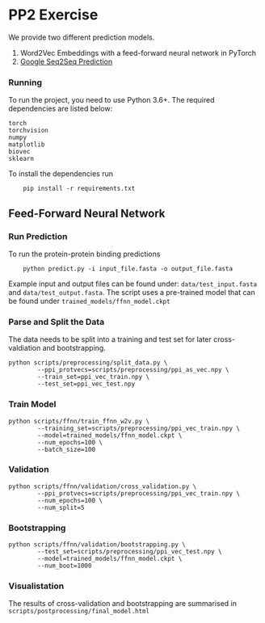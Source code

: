 # PP2 Exercise

We provide two different prediction models.

1. Word2Vec Embeddings with a feed-forward neural network in PyTorch
2. [Google Seq2Seq Prediction](https://github.com/nagam11/PP2/tree/master/scripts/s2s)

### Running

To run the project, you need to use Python 3.6+. The required dependencies are listed below: 

```{python}
torch 
torchvision
numpy 
matplotlib
biovec 
sklearn 
```

To install the dependencies run

        pip install -r requirements.txt 

## Feed-Forward Neural Network
### Run Prediction
To run the protein-protein binding predictions 

        python predict.py -i input_file.fasta -o output_file.fasta
        
Example input and output files can be found under: `data/test_input.fasta` and `data/test_output.fasta`. The script uses a pre-trained model that can be found under `trained_models/ffnn_model.ckpt`

### Parse and Split the Data
The data needs to be split into a training and test set for later cross-valdiation and bootstrapping.
```{bash}
python scripts/preprocessing/split_data.py \
		--ppi_protvecs=scripts/preprocessing/ppi_as_vec.npy \
		--train_set=ppi_vec_train.npy \
		--test_set=ppi_vec_test.npy
```

### Train Model
```{bash}
python scripts/ffnn/train_ffnn_w2v.py \
		--training_set=scripts/preprocessing/ppi_vec_train.npy \
		--model=trained_models/ffnn_model.ckpt \
		--num_epochs=100 \
		--batch_size=100
```

### Validation
```{bash}
python scripts/ffnn/validation/cross_validation.py \
		--ppi_protvecs=scripts/preprocessing/ppi_vec_train.npy \
		--num_epochs=100 \
		--num_split=5
```

### Bootstrapping
```{bash}
python scripts/ffnn/validation/bootstrapping.py \
		--test_set=scripts/preprocessing/ppi_vec_test.npy \
		--model=trained_models/ffnn_model.ckpt \
		--num_boot=1000
```
### Visualistation
The results of cross-validation and bootstrapping are summarised in `scripts/postprocessing/final_model.html`

